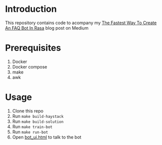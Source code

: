# Introduction

This repository contains code to acompany my [The Fastest Way To Create An FAQ Bot In Rasa](https://pub.towardsai.net/the-fastest-way-to-build-an-faq-bot-in-rasa-90b705a21f5e) blog post on Medium

# Prerequisites
1. Docker
2. Docker compose
3. make
4. awk
# Usage

1. Clone this repo
2. Run `make build-haystack`
3. Run `make build-solution`
4. Run `make train-bot`
5. Run `make run-bot`
6. Open [bot_ui.html](bot_ui.html) to talk to the bot

